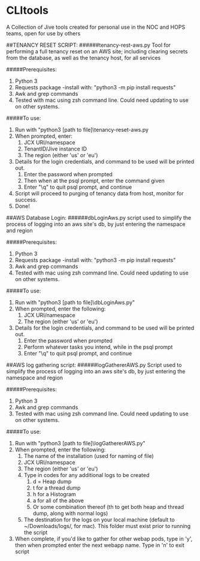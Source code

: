 # CLItools
A Collection of Jive tools created for personal use in the NOC and HOPS teams, open for use by others

##TENANCY RESET SCRIPT: 
######tenancy-rest-aws.py
Tool for performing a full tenancy reset on an AWS site; including clearing secrets from the database, as well as the tenancy host, for all services

#####Prerequisites:
1) Python 3
2) Requests package
   -install with: "python3 -m pip install requests"
3) Awk and grep commands
4) Tested with mac using zsh command line. Could need updating to use on other systems.

#####To use:
1) Run with "python3 [path to file]\tenancy-reset-aws.py
2) When prompted, enter:
    1) JCX URI/namespace
    2) TenantID/Jive instance ID
    3) The region (either 'us' or 'eu')
3) Details for the login credentials, and command to be used will be printed out. 
    1) Enter the password when prompted
    2) Then when at the psql prompt, enter the command given
    3) Enter "\q" to quit psql prompt, and continue
4) Script will proceed to purging of tenancy data from host, monitor for success.
5) Done!

##AWS Database Login: 
######dbLoginAws.py
script used to simplify the process of logging into an aws site's db, by just entering the namespace and region

#####Prerequisites:
1) Python 3
2) Requests package
   -install with: "python3 -m pip install requests"
3) Awk and grep commands
4) Tested with mac using zsh command line. Could need updating to use on other systems.

#####To use:
1) Run with "python3 [path to file]\dbLoginAws.py"
2) When prompted, enter the following:
    1) JCX URI/namespace 
    2) The region (either 'us' or 'eu')
3) Details for the login credentials, and command to be used will be printed out. 
    1) Enter the password when prompted
    2) Perform whatever tasks you intend, while in the psql prompt
    3) Enter "\q" to quit psql prompt, and continue
    
##AWS log gathering script: 
######logGathererAWS.py
Script used to simplify the process of logging into an aws site's db, by just entering the namespace and region

#####Prerequisites:
1) Python 3
3) Awk and grep commands
4) Tested with mac using zsh command line. Could need updating to use on other systems.

#####To use:
1) Run with "python3 [path to file]\logGathererAWS.py"
2) When prompted, enter the following:
    1) The name of the installation (used for naming of file)
    2) JCX URI/namespace 
    3) The region (either 'us' or 'eu')
    4) Type in codes for any additional logs to be created
        1) d = Heap dump
        2) t for a thread dump
        3) h for a Histogram
        4) a for all of the above
        5) Or some combination thereof (th to get both heap and thread dump, along with normal logs)
    5) The destination for the logs on your local machine (default to ~/Downloads/logs/, for mac). This folder must exist prior to running the script
3) When complete, if you'd like to gather for other webap pods, type in 'y', then when prompted enter the next webapp name. Type in 'n' to exit script
